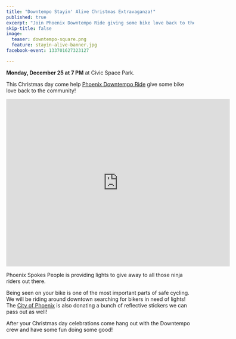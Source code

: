 ```yaml
---
title: "Downtempo Stayin' Alive Christmas Extravaganza!"
published: true
excerpt: "Join Phoenix Downtempo Ride giving some bike love back to the community!"
skip-title: false
image:
  teaser: downtempo-square.png
  feature: stayin-alive-banner.jpg
facebook-event: 133701627323127

---
```


**Monday, December 25 at 7 PM** at Civic Space Park.

This Christmas day come help [Phoenix Downtempo Ride](downtempo.bike/) give some bike love back to the community!

<iframe src="https://www.google.com/maps/embed?pb=!1m14!1m8!1m3!1d13315.32027887045!2d-112.074463!3d33.4537335!3m2!1i1024!2i768!4f13.1!3m3!1m2!1s0x0%3A0x814f5b589b3c3dd6!2sCivic+Space+Park!5e0!3m2!1sen!2sus!4v1513795015834" width="600" height="450" frameborder="0" style="border:0" allowfullscreen></iframe>

Phoenix Spokes People is providing lights to give away to all those ninja riders out there.

Being seen on your bike is one of the most important parts of safe cycling. We will be riding around downtown searching for bikers in need of lights! The [City of Phoenix](phoenix.gov) is also donating a bunch of reflective stickers we can pass out as well!

After your Christmas day celebrations come hang out with the Downtempo crew and have some fun doing some good!

